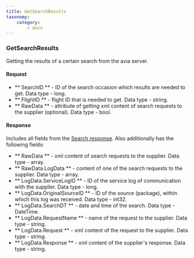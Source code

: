 ```yaml
---
title: GetSearchResults
taxonomy:
    category:
        - docs
---
```


### GetSearchResults

Getting the results of a certain search from the avia server.

#### Request

- ** SearchID ** - ID of the search occasion which results are needed to get. Data type - long.
- ** FlightID ** - flight ID that is needed to get. Data type - string.
- ** RawData ** - attribute of getting xml content of search requests to the supplier (optional). Data type - bool.

#### Response

Includes all fields from the [Search response](/avia/request/search). Also additionally has the following fields:

- ** RawData ** - xml content of search requests to the supplier. Data type - array.
- ** RawData.LogData ** - content of one of the search requests to the supplier. Data type - array.
- ** LogData.ServiceLogID ** - ID of the service log of communication with the supplier. Data type - long.
- ** LogData.OriginalSourceID ** - ID of the source (package), within which this log was received. Data type - int32.
- ** LogData.SearchDT ** - date and time of the search. Data type - DateTime.
- ** LogData.RequestName ** - name of the request to the supplier. Data type - string.
- ** LogData.Request ** - xml content of the request to the supplier. Data type - string.
- ** LogData.Response ** - xml content of the supplier's response. Data type - string.
